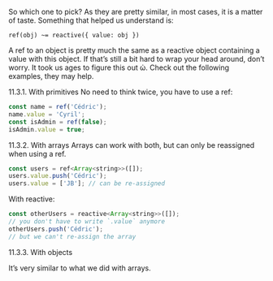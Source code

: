 So which one to pick? As they are pretty similar, in most cases, it is a matter of taste. Something that helped us understand is:
```
ref(obj) ~= reactive({ value: obj })
```

A ref to an object is pretty much the same as a reactive object containing a value with this object. If that’s still a bit hard to wrap your head around, don’t worry. It took us ages to figure this out ὠ.
Check out the following examples, they may help.

11.3.1. With primitives
No need to think twice, you have to use a ref:

```js
const name = ref('Cédric');
name.value = 'Cyril';
const isAdmin = ref(false);
isAdmin.value = true;
```

11.3.2. With arrays
Arrays can work with both, but can only be reassigned when using a ref.

```js
const users = ref<Array<string>>([]);
users.value.push('Cédric');
users.value = ['JB']; // can be re-assigned
```

With reactive:

```js
const otherUsers = reactive<Array<string>>([]);
// you don't have to write `.value` anymore
otherUsers.push('Cédric');
// but we can't re-assign the array
```

11.3.3. With objects

It’s very similar to what we did with arrays.



